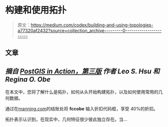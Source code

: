 # 构建和使用拓扑

> 原文：<https://medium.com/codex/building-and-using-topologies-a77320af2432?source=collection_archive---------0----------------------->

## 文章

## *摘自* [*PostGIS in Action，第三版*](https://www.manning.com/books/postgis-in-action-third-edition?utm_source=medium&utm_medium=organic&utm_campaign=book_obe3_post_8_19) *作者 Leo S. Hsu 和 Regina O. Obe*

在本文中，您将了解什么是拓扑，如何从头开始构建拓扑，以及如何使用常用的几何数据。

通过在[manning.com](https://www.manning.com/?utm_source=medium&utm_medium=organic&utm_campaign=book_obe3_post_8_19)的结账处将 **fccobe** 输入折扣代码框，享受 40%的折扣。

拓扑表示认识到，在现实中，几何特征很少彼此独立存在。当…